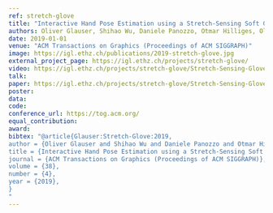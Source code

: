 ```yaml
---
ref: stretch-glove
title: "Interactive Hand Pose Estimation using a Stretch-Sensing Soft Glove"
authors: Oliver Glauser, Shihao Wu, Daniele Panozzo, Otmar Hilliges, Olga Sorkine{-}Hornung
date: 2019-01-01
venue: "ACM Transactions on Graphics (Proceedings of ACM SIGGRAPH)"
image: https://igl.ethz.ch/publications/2019-stretch-glove.jpg
external_project_page: https://igl.ethz.ch/projects/stretch-glove/
video: https://igl.ethz.ch/projects/stretch-glove/Stretch-Sensing-Glove-2019_video.mp4
talk: 
paper: https://igl.ethz.ch/projects/stretch-glove/Stretch-Sensing-Glove-2019.pdf
poster: 
data: 
code: 
conference_url: https://tog.acm.org/
equal_contribution: 
award: 
bibtex: "@article{Glauser:Stretch-Glove:2019,
author = {Oliver Glauser and Shihao Wu and Daniele Panozzo and Otmar Hilliges and Olga Sorkine{-}Hornung},
title = {Interactive Hand Pose Estimation using a Stretch-Sensing Soft Glove},
journal = {ACM Transactions on Graphics (Proceedings of ACM SIGGRAPH)},
volume = {38},
number = {4},
year = {2019},
}
"
---
```

